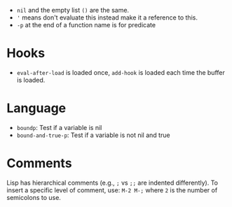 * `nil` and the empty list `()` are the same.
* `'` means don't evaluate this instead make it a reference to this.
* `-p` at the end of a function name is for predicate

# Hooks

- `eval-after-load` is loaded once, `add-hook` is loaded each time the buffer is loaded.

# Language

- `boundp`: Test if a variable is nil
- `bound-and-true-p`: Test if a variable is not nil and true

# Comments

Lisp has hierarchical comments (e.g., `;` vs `;;` are indented differently). To insert a specific level of comment, use: `M-2 M-;` where `2` is the number of semicolons to use.
